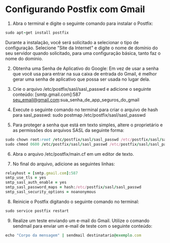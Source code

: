 # Configurando Postfix com Gmail

1. Abra o terminal e digite o seguinte comando para instalar o Postfix:
 ```ruby
sudo apt-get install postfix
```

Durante a instalação, você será solicitado a selecionar o tipo de configuração. Selecione "Site da Internet" e digite o nome de domínio do seu servidor quando solicitado, para uma configuração básica, tanto faz o nome do dominio.

2. Obtenha uma Senha de Aplicativo do Google:
Em vez de usar a senha que você usa para entrar na sua caixa de entrada do Gmail, é melhor gerar uma senha de aplicativo que possa ser usada no lugar dela.

3. Crie o arquivo /etc/postfix/sasl/sasl_passwd e adicione o seguinte conteúdo:
[smtp.gmail.com]:587 seu_email@gmail.com:sua_senha_de_app_seguros_do_gmail

4. Execute o seguinte comando no terminal para criar o arquivo de hash para sasl_passwd:
sudo postmap /etc/postfix/sasl/sasl_passwd

5. Para proteger a senha que está em texto simples, altere o proprietário e as permissões dos arquivos SASL da seguinte forma:
 ```ruby
sudo chown root:root /etc/postfix/sasl/sasl_passwd /etc/postfix/sasl/sasl_passwd.db
sudo chmod 0600 /etc/postfix/sasl/sasl_passwd /etc/postfix/sasl/sasl_passwd.db
```
6. Abra o arquivo /etc/postfix/main.cf em um editor de texto.

7. No final do arquivo, adicione as seguintes linhas:
 ```ruby
relayhost = [smtp.gmail.com]:587
smtp_use_tls = yes
smtp_sasl_auth_enable = yes
smtp_sasl_password_maps = hash:/etc/postfix/sasl/sasl_passwd
smtp_sasl_security_options = noanonymous
```

8. Reinicie o Postfix digitando o seguinte comando no terminal:
```ruby
sudo service postfix restart
```
9. Realize um teste enviando um e-mail do Gmail. Utilize o comando sendmail para enviar um e-mail de teste com o seguinte conteúdo:
```ruby
echo "Corpo da mensagem" | sendmail destinatario@exemplo.com
```
